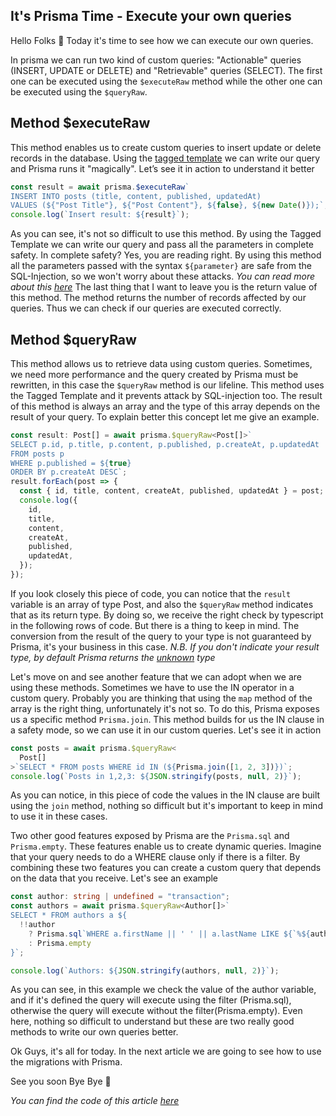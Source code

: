 ## It's Prisma Time - Execute your own queries

Hello Folks 👋
Today it's time to see how we can execute our own queries.

In prisma we can run two kind of custom queries: "Actionable" queries (INSERT, UPDATE or DELETE) and "Retrievable" queries (SELECT). The first one can be executed using the `$executeRaw` method while the other one can be executed using the `$queryRaw`.

## Method $executeRaw
This method enables us to create custom queries to insert update or delete records in the database.
Using the [tagged template](https://developer.mozilla.org/en-US/docs/Web/JavaScript/Reference/Template_literals?retiredLocale=it#tagged_templates) we can write our query and Prisma runs it "magically".
Let’s see it in action to understand it better
```ts
const result = await prisma.$executeRaw`
INSERT INTO posts (title, content, published, updatedAt)
VALUES (${"Post Title"}, ${"Post Content"}, ${false}, ${new Date()});`;
console.log(`Insert result: ${result}`);
```
As you can see, it's not so difficult to use this method. 
By using the Tagged Template we can write our query and pass all the parameters in complete safety. In complete safety? Yes, you are reading right. By using this method all the parameters passed with the syntax `${parameter}` are safe from the SQL-Injection, so we won't worry about these attacks.
_You can read more about this [here](https://www.prisma.io/docs/concepts/components/prisma-client/raw-database-access#sql-injection)_
The last thing that I want to leave you is the return value of this method. The method returns the number of records affected by our queries. Thus we can check if our queries are executed correctly.

## Method $queryRaw
This method allows us to retrieve data using custom queries.
Sometimes, we need more performance and the query created by Prisma must be rewritten, in this case the `$queryRaw` method is our lifeline.
This method uses the Tagged Template and it prevents attack by SQL-injection too.
The result of this method is always an array and the type of this array depends on the result of your query. To explain better this concept let me give an example.
```ts
const result: Post[] = await prisma.$queryRaw<Post[]>`
SELECT p.id, p.title, p.content, p.published, p.createAt, p.updatedAt
FROM posts p
WHERE p.published = ${true}
ORDER BY p.createAt DESC`;
result.forEach(post => {
  const { id, title, content, createAt, published, updatedAt } = post;
  console.log({
    id,
    title,
    content,
    createAt,
    published,
    updatedAt,
  });
});
```
If you look closely this piece of code, you can notice that the `result` variable is an array of type Post, and also the `$queryRaw` method indicates that as its return type. By doing so, we receive the right check by typescript in the following rows of code. But there is a thing to keep in mind. The conversion from the result of the query to your type is not guaranteed by Prisma, it's your business in this case.
_N.B. If you don't indicate your result type, by default Prisma returns the [unknown](https://dev.to/this-is-learning/typescript-tips-tricks-any-vs-unknown-2ho6) type_



Let's move on and see another feature that we can adopt when we are using these methods.
Sometimes we have to use the IN operator in a custom query. Probably you are thinking that using the `map` method of the array is the right thing, unfortunately it's not so. To do this, Prisma exposes us a specific method `Prisma.join`. This method builds for us the IN clause in a safety mode, so we can use it in our custom queries.
Let's see it in action
```ts
const posts = await prisma.$queryRaw<
  Post[]
>`SELECT * FROM posts WHERE id IN (${Prisma.join([1, 2, 3])})`;
console.log(`Posts in 1,2,3: ${JSON.stringify(posts, null, 2)}`);
```
As you can notice, in this piece of code the values in the IN clause are built using the `join` method, nothing so difficult but it's important to keep in mind to use it in these cases.

Two other good features exposed by Prisma are the `Prisma.sql` and `Prisma.empty`. These features enable us to create dynamic queries. Imagine that your query needs to do a WHERE clause only if there is a filter. By combining these two features you can create a custom query that depends on the data that you receive. Let's see an example
```ts
const author: string | undefined = "transaction";
const authors = await prisma.$queryRaw<Author[]>`
SELECT * FROM authors a ${
  !!author
    ? Prisma.sql`WHERE a.firstName || ' ' || a.lastName LIKE ${`%${author}%`}`
    : Prisma.empty
}`;

console.log(`Authors: ${JSON.stringify(authors, null, 2)}`);
```
As you can see, in this example we check the value of the author variable, and if it's defined the query will execute using the filter (Prisma.sql), otherwise the query will execute without the filter(Prisma.empty).
Even here, nothing so difficult to understand but these are two really good methods to write our own queries better.

Ok Guys, it's all for today.
In the next article we are going to see how to use the migrations with Prisma.

See you soon
Bye Bye 👋

_You can find the code of this article [here](https://github.com/Puppo/it-s-prisma-time/tree/14-execute-your-queries)_